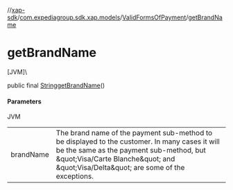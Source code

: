 //[xap-sdk](../../../index.md)/[com.expediagroup.sdk.xap.models](../index.md)/[ValidFormsOfPayment](index.md)/[getBrandName](get-brand-name.md)

# getBrandName

[JVM]\

public final [String](https://docs.oracle.com/javase/8/docs/api/java/lang/String.html)[getBrandName](get-brand-name.md)()

#### Parameters

JVM

| | |
|---|---|
| brandName | The brand name of the payment sub-method to be displayed to the customer.  In many cases it will be the same as the payment sub-method, but \&quot;Visa/Carte Blanche\&quot; and \&quot;Visa/Delta\&quot; are some of the exceptions. |
